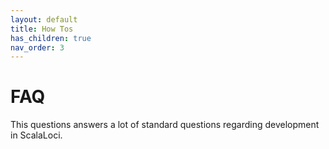 ```yaml
---
layout: default
title: How Tos
has_children: true
nav_order: 3
---
```

# FAQ
This questions answers a lot of standard questions regarding development in ScalaLoci.